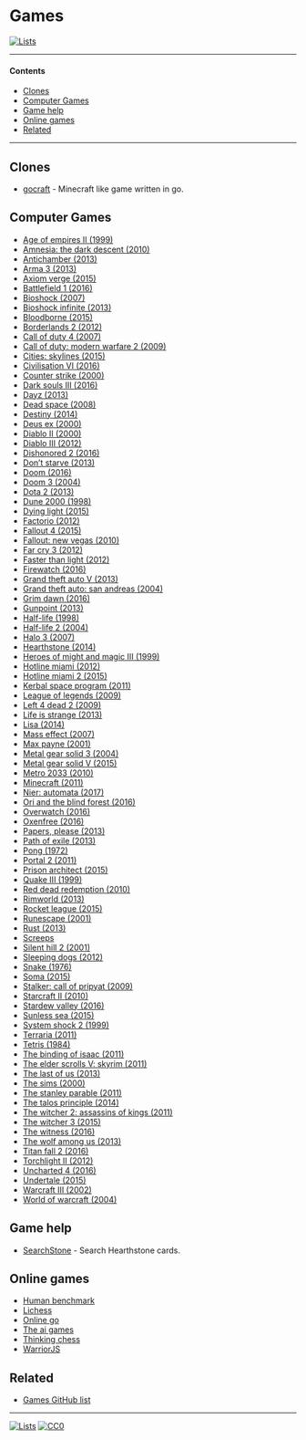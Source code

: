 # Games

[![Lists](https://img.shields.io/badge/-more%20lists-0a0a0a.svg?style=flat&colorA=0a0a0a)](https://github.com/learn-anything/curated-lists#readme)

---

#### Contents

- [Clones](#clones)
- [Computer Games](#computer-games)
- [Game help](#game-help)
- [Online games](#online-games)
- [Related](#related)

---

## Clones

- [gocraft](https://github.com/icexin/gocraft) - Minecraft like game written in go.

## Computer Games

- [Age of empires II (1999)](http://www.wikiwand.com/en/Age_of_Empires_II)
- [Amnesia: the dark descent (2010)](http://www.wikiwand.com/en/Amnesia:_The_Dark_Descent)
- [Antichamber (2013)](http://www.wikiwand.com/en/Antichamber)
- [Arma 3 (2013)](http://www.wikiwand.com/en/ARMA_3)
- [Axiom verge (2015)](http://www.wikiwand.com/en/Axiom_Verge)
- [Battlefield 1 (2016)](http://www.wikiwand.com/en/Battlefield_1)
- [Bioshock (2007)](http://www.wikiwand.com/en/BioShock)
- [Bioshock infinite (2013)](http://www.wikiwand.com/en/BioShock_Infinite)
- [Bloodborne (2015)](http://www.wikiwand.com/en/Bloodborne)
- [Borderlands 2 (2012)](http://www.wikiwand.com/en/Borderlands_2)
- [Call of duty 4 (2007)](http://www.wikiwand.com/en/Call_of_Duty_4:_Modern_Warfare)
- [Call of duty: modern warfare 2 (2009)](http://www.wikiwand.com/en/Call_of_Duty:_Modern_Warfare_2)
- [Cities: skylines (2015)](http://www.wikiwand.com/en/Cities:_Skylines)
- [Civilisation VI (2016)](http://www.wikiwand.com/en/Civilization_VI)
- [Counter strike (2000)](https://my.mindnode.com/t17mZNVbgfHyPdT5UrokGrnZswvyjxzyizpfWnuC)
- [Dark souls III (2016)](http://www.wikiwand.com/en/Dark_Souls_III)
- [Dayz (2013)](http://www.wikiwand.com/en/DayZ_(video_game))
- [Dead space (2008)](http://www.wikiwand.com/en/Dead_Space_(2008_video_game))
- [Destiny (2014)](http://www.wikiwand.com/en/Destiny_(video_game))
- [Deus ex (2000)](http://www.wikiwand.com/en/Deus_Ex_(video_game))
- [Diablo II (2000)](http://www.wikiwand.com/en/Diablo_II)
- [Diablo III (2012)](http://www.wikiwand.com/en/Diablo_III)
- [Dishonored 2 (2016)](http://www.wikiwand.com/en/Dishonored_2)
- [Don’t starve (2013)](http://www.wikiwand.com/en/Don%27t_Starve)
- [Doom (2016)](http://www.wikiwand.com/en/Doom_(2016_video_game))
- [Doom 3 (2004)](http://www.wikiwand.com/en/Doom_3)
- [Dota 2 (2013)](http://www.wikiwand.com/en/Dota_2)
- [Dune 2000 (1998)](http://www.wikiwand.com/en/Dune_2000)
- [Dying light (2015)](http://www.wikiwand.com/en/Dying_Light)
- [Factorio (2012)](http://www.wikiwand.com/en/Factorio)
- [Fallout 4 (2015)](http://www.wikiwand.com/en/Fallout_4)
- [Fallout: new vegas (2010)](http://www.wikiwand.com/en/Fallout:_New_Vegas)
- [Far cry 3 (2012)](http://www.wikiwand.com/en/Far_Cry_3)
- [Faster than light (2012)](http://www.wikiwand.com/en/Faster-than-light)
- [Firewatch (2016)](http://www.wikiwand.com/en/Firewatch)
- [Grand theft auto V (2013)](http://www.wikiwand.com/en/Grand_Theft_Auto_V)
- [Grand theft auto: san andreas (2004)](http://www.wikiwand.com/en/Grand_Theft_Auto:_San_Andreas)
- [Grim dawn (2016)](http://www.wikiwand.com/en/Grim_Dawn)
- [Gunpoint (2013)](http://www.wikiwand.com/en/Gunpoint_(video_game))
- [Half-life (1998)](http://www.wikiwand.com/en/Half-Life_(video_game))
- [Half-life 2 (2004)](http://www.wikiwand.com/en/Half-Life_2)
- [Halo 3 (2007)](http://www.wikiwand.com/en/Halo_3)
- [Hearthstone (2014)](http://www.wikiwand.com/en/Hearthstone_(video_game))
- [Heroes of might and magic III (1999)](http://www.wikiwand.com/en/Heroes_of_Might_and_Magic_III)
- [Hotline miami (2012)](http://www.wikiwand.com/en/Hotline_Miami)
- [Hotline miami 2 (2015)](http://www.wikiwand.com/en/Hotline_Miami_2:_Wrong_Number)
- [Kerbal space program (2011)](http://www.wikiwand.com/en/Kerbal_Space_Program)
- [League of legends (2009)](https://my.mindnode.com/m1jLqAvaGq6hPxynbbxLmwTjE3yNJQ1M1qoijpu5)
- [Left 4 dead 2 (2009)](http://www.wikiwand.com/en/Left_4_Dead_2)
- [Life is strange (2013)](http://www.wikiwand.com/en/Life_Is_Strange)
- [Lisa (2014)](http://www.wikiwand.com/en/Lisa_(video_game))
- [Mass effect (2007)](http://www.wikiwand.com/en/Mass_Effect)
- [Max payne (2001)](http://www.wikiwand.com/en/Max_Payne)
- [Metal gear solid 3 (2004)](http://www.wikiwand.com/en/Metal_Gear_Solid_3:_Snake_Eater)
- [Metal gear solid V (2015)](http://www.wikiwand.com/en/Metal_Gear_Solid_V:_The_Phantom_Pain)
- [Metro 2033 (2010)](http://www.wikiwand.com/en/Metro_2033_(video_game))
- [Minecraft (2011)](http://www.wikiwand.com/en/Minecraft)
- [Nier: automata (2017)](http://www.wikiwand.com/en/Nier:_Automata)
- [Ori and the blind forest (2016)](http://www.wikiwand.com/en/Ori_and_the_Blind_Forest)
- [Overwatch (2016)](http://www.wikiwand.com/en/Overwatch_(video_game))
- [Oxenfree (2016)](http://www.wikiwand.com/en/Oxenfree)
- [Papers, please (2013)](http://www.wikiwand.com/en/Papers,_Please)
- [Path of exile (2013)](http://www.wikiwand.com/en/Path_of_Exile)
- [Pong (1972)](http://www.wikiwand.com/en/Pong)
- [Portal 2 (2011)](http://www.wikiwand.com/en/Portal_2)
- [Prison architect (2015)](http://www.wikiwand.com/en/Prison_Architect)
- [Quake III (1999)](http://www.wikiwand.com/en/Quake_III_Arena)
- [Red dead redemption (2010)](http://www.wikiwand.com/en/Red_Dead_Redemption)
- [Rimworld (2013)](http://www.wikiwand.com/en/RimWorld)
- [Rocket league (2015)](http://www.wikiwand.com/en/Rocket_League)
- [Runescape (2001)](http://www.wikiwand.com/en/RuneScape)
- [Rust (2013)](http://www.wikiwand.com/en/Rust_(video_game))
- [Screeps](https://screeps.com/)
- [Silent hill 2 (2001)](http://www.wikiwand.com/en/Silent_Hill_2)
- [Sleeping dogs (2012)](http://www.wikiwand.com/en/Sleeping_Dogs_(video_game))
- [Snake (1976)](http://www.wikiwand.com/en/Snake)
- [Soma (2015)](http://www.wikiwand.com/en/Soma_(video_game))
- [Stalker: call of pripyat (2009)](http://www.wikiwand.com/en/S.T.A.L.K.E.R.:_Call_of_Pripyat)
- [Starcraft II (2010)](http://www.wikiwand.com/en/StarCraft_II:_Wings_of_Liberty)
- [Stardew valley (2016)](http://www.wikiwand.com/en/Stardew_Valley)
- [Sunless sea (2015)](http://www.wikiwand.com/en/Sunless_Sea)
- [System shock 2 (1999)](http://www.wikiwand.com/en/System_Shock_2)
- [Terraria (2011)](http://www.wikiwand.com/en/Terraria)
- [Tetris (1984)](http://www.wikiwand.com/en/Tetris)
- [The binding of isaac (2011)](http://www.wikiwand.com/en/The_Binding_of_Isaac_(video_game))
- [The elder scrolls V: skyrim (2011)](http://www.wikiwand.com/en/The_Elder_Scrolls_V:_Skyrim)
- [The last of us (2013)](http://www.wikiwand.com/en/The_Last_of_Us)
- [The sims (2000)](http://www.wikiwand.com/en/The_Sims)
- [The stanley parable (2011)](http://www.wikiwand.com/en/The_Stanley_Parable)
- [The talos principle (2014)](http://www.wikiwand.com/en/The_Talos_Principle)
- [The witcher 2: assassins of kings (2011)](http://www.wikiwand.com/en/The_Witcher_2:_Assassins_of_Kings)
- [The witcher 3 (2015)](http://www.wikiwand.com/en/The_Witcher_3:_Wild_Hunt)
- [The witness (2016)](http://www.wikiwand.com/en/The_Witness_(2016_video_game))
- [The wolf among us (2013)](http://www.wikiwand.com/en/The_Wolf_Among_Us)
- [Titan fall 2 (2016)](http://www.wikiwand.com/en/Titanfall_2)
- [Torchlight II (2012)](http://www.wikiwand.com/en/Torchlight_II)
- [Uncharted 4 (2016)](http://www.wikiwand.com/en/Uncharted_4:_A_Thief%27s_End)
- [Undertale (2015)](http://www.wikiwand.com/en/Undertale)
- [Warcraft III (2002)](http://www.wikiwand.com/en/Warcraft_III:_Reign_of_Chaos)
- [World of warcraft (2004)](http://www.wikiwand.com/en/World_of_Warcraft)

## Game help

- [SearchStone](https://searchstone.io/) - Search Hearthstone cards.

## Online games

- [Human benchmark](https://www.humanbenchmark.com/tests/memory)
- [Lichess](https://lichess.org/)
- [Online go](https://online-go.com/play)
- [The ai games](http://theaigames.com/)
- [Thinking chess](http://www.bewitched.com/chess/)
- [WarriorJS](https://warrior.js.org/)

## Related

- [Games GitHub list](https://github.com/leereilly/games#readme)

---

[![Lists](https://img.shields.io/badge/-more%20lists-0a0a0a.svg?style=flat&colorA=0a0a0a)](https://github.com/learn-anything/curated-lists#readme)
[![CC0](https://img.shields.io/badge/license-CC0-0a0a0a.svg?style=flat&colorA=0a0a0a)](https://creativecommons.org/publicdomain/zero/1.0/)

